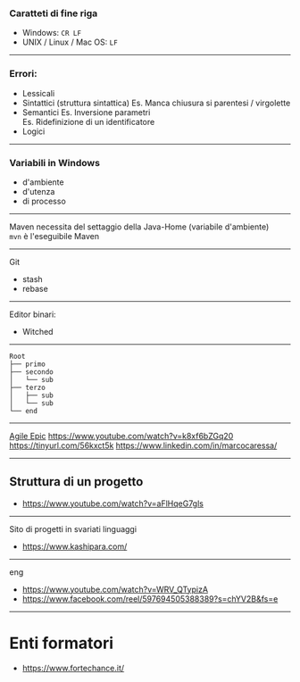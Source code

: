 
### Caratteti di fine riga
- Windows: `CR LF`
- UNIX / Linux / Mac OS: `LF`

---
### Errori:
- Lessicali
- Sintattici (struttura sintattica)
Es. Manca chiusura si parentesi / virgolette
- Semantici 
Es. Inversione parametri  
Es. Ridefinizione di un identificatore  
- Logici

---
### Variabili in Windows
- d'ambiente 
- d'utenza
- di processo 

---
Maven necessita del settaggio della Java-Home (variabile d'ambiente)  
`mvn` è l'eseguibile Maven

---
Git
- stash 
- rebase

---
Editor binari:
- Witched

---
```dos
Root
├── primo
├── secondo
│   └── sub
├── terzo
│   ├── sub
│   └── sub
└── end
```

---
[Agile Epic](https://it.education-wiki.com/4109185-agile-epic)
https://www.youtube.com/watch?v=k8xf6bZGq20
https://tinyurl.com/56kxct5k
https://www.linkedin.com/in/marcocaressa/

---
## Struttura di un progetto
- https://www.youtube.com/watch?v=aFlHqeG7gls

---
Sito di progetti in svariati linguaggi
- https://www.kashipara.com/

---
eng
- https://www.youtube.com/watch?v=WRV_QTypizA
- https://www.facebook.com/reel/597694505388389?s=chYV2B&fs=e

---
# Enti formatori
- https://www.fortechance.it/